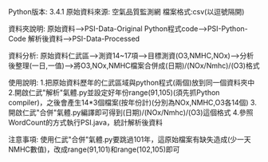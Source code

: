 Python版本: 3.4.1
原始資料來源: 空氣品質監測網
檔案格式:csv(以逗號隔開)

資料夾說明:
    原始資料-->PSI-Data-Original
    Python程式code-->PSI-Python-Code
    解析後資料-->PSI-Data-Processed
    
資料分析:
    原始資料仁武區-->測資14~17項-->目標測資(O3,NMHC,NOx)-->分析後整理(一日,一值)-->將O3,NOx,NMHC檔案合併成(日期)/(NOx/Nmhc)/(O3)格式

使用說明:
1.把原始資料歷年的仁武區域與python程式(兩個)放到同一個資料夾中
2.開啟仁武"解析"氣體.py並設定好年份range(91,105)(須先抓Python compiler)，之後會產生14*3個檔案(按年份計)(分別為NOx,NMHC,O3各14個)
3.開啟仁武"合併"氣體.py編譯即可得到(日期)/(NOx/Nmhc)/(O3)這個格式
4.參照WordCount的方式執行PSI.java，統計解析後資料

注意事項:
使用仁武"合併"氣體.py要跳過101年，這原始檔案有缺失造成(少一天NMHC數值)，改成range(91,101)和range(102,105)即可
